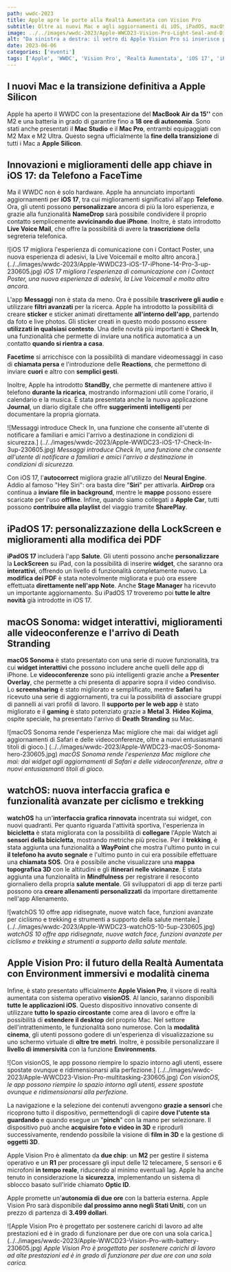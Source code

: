 ```yaml
---
path: wwdc-2023
title: Apple apre le porte alla Realtà Aumentata con Vision Pro
subtitle: Oltre ai nuovi Mac e agli aggiornamenti di iOS, iPadOS, macOS e watchOS, Apple introduce un dispositivo di Realtà Aumentata all'avanguardia al WWDC.
image: ../../images/wwdc-2023/Apple-WWCD23-Vision-Pro-Light-Seal-and-Digital-Crown-230605.jpg
alt: "Da sinistra a destra: il vetro di Apple Vision Pro si inserisce perfettamente nella cornice in lega di alluminio."
date: 2023-06-06
categories: ['eventi']
tags: ['Apple', 'WWDC', 'Vision Pro', 'Realtà Aumentata', 'iOS 17', 'iPadOS 17', 'macOS Sonoma', 'watchOS', 'Apple Silicon', 'MacBook Air', 'Mac Studio', 'Mac Pro', 'M2 Max', 'M2 Ultra', 'FaceTime', 'Messages', 'Siri', 'AirDrop', 'SharePlay', 'Death Stranding', 'Mindfulness', 'M2 Chip', 'R1 Chip', 'VisionOS', 'Optic ID']
---
```


## I nuovi Mac e la transizione definitiva a Apple Silicon
Apple ha aperto il WWDC con la presentazione del **MacBook Air da 15''** con M2 e una batteria in grado di garantire fino a **18 ore di autonomia**. Sono stati anche presentati il **Mac Studio** e il **Mac Pro**, entrambi equipaggiati con M2 Max e M2 Ultra. Questo segna ufficialmente la **fine della transizione** di tutti i Mac a **Apple Silicon**.

## Innovazioni e miglioramenti delle app chiave in iOS 17: da Telefono a FaceTime
Ma il WWDC non è solo hardware. Apple ha annunciato importanti aggiornamenti per **iOS 17**, tra cui miglioramenti significativi all'app **Telefono**. Ora, gli utenti possono **personalizzare** ancora di più la loro esperienza, e grazie alla funzionalità **NameDrop** sarà possibile condividere il proprio contatto semplicemente **avvicinando due iPhone**. Inoltre, è stato introdotto **Live Voice Mail**, che offre la possibilità di avere la **trascrizione** della segreteria telefonica.

![iOS 17 migliora l'esperienza di comunicazione con i Contact Poster, una nuova esperienza di adesivi, la Live Voicemail e molto altro ancora.] (../../images/wwdc-2023/Apple-WWDC23-iOS-17-iPhone-14-Pro-3-up-230605.jpg)
*iOS 17 migliora l'esperienza di comunicazione con i Contact Poster, una nuova esperienza di adesivi, la Live Voicemail e molto altro ancora.*

L'app **Messaggi** non è stata da meno. Ora è possibile **trascrivere gli audio** e utilizzare **filtri avanzati** per la ricerca. Apple ha introdotto la possibilità di creare **sticker** e sticker animati direttamente **all'interno dell'app**, partendo da foto e live photos. Gli sticker creati in questo modo possono essere **utilizzati in qualsiasi contesto**. Una delle novità più importanti è **Check In**, una funzionalità che permette di inviare una notifica automatica a un contatto **quando si rientra a casa**.

**Facetime** si arricchisce con la possibilità di mandare videomessaggi in caso di **chiamata persa** e l'introduzione delle **Reactions**, che permettono di inviare **cuori** e altro con **semplici gesti**.

Inoltre, Apple ha introdotto **StandBy**, che permette di mantenere attivo il telefono **durante la ricarica**, mostrando informazioni utili come l'orario, il calendario e la musica. È stata presentata anche la nuova applicazione **Journal**, un diario digitale che offre **suggerimenti intelligenti** per documentare la propria giornata.

![Messaggi introduce Check In, una funzione che consente all'utente di notificare a familiari e amici l'arrivo a destinazione in condizioni di sicurezza.] (../../images/wwdc-2023/Apple-WWDC23-iOS-17-Check-In-3up-230605.jpg)
*Messaggi introduce Check In, una funzione che consente all'utente di notificare a familiari e amici l'arrivo a destinazione in condizioni di sicurezza.*

Con iOS 17, l'**autocorrect** migliora grazie all'utilizzo del **Neural Engine**. Addio al famoso "Hey Siri": ora basta dire "**Siri**" per attivarla. **AirDrop** ora continua a **inviare file in background**, mentre le **mappe** possono essere scaricate per l'uso **offline**. Infine, quando siamo collegati a **Apple Car**, tutti possono **contribuire alla playlist** del viaggio tramite **SharePlay**.

## iPadOS 17: personalizzazione della LockScreen e miglioramenti alla modifica dei PDF
**iPadOS 17** includerà l'app **Salute**. Gli utenti possono anche **personalizzare** la **LockScreen** su iPad, con la possibilità di inserire **widget**, che saranno ora **interattivi**, offrendo un livello di funzionalità completamente nuovo. La **modifica dei PDF** è stata notevolmente migliorata e può ora essere effettuata **direttamente nell'app Note**. Anche **Stage Manager** ha ricevuto un importante aggiornamento. Su iPadOS 17 troveremo poi **tutte le altre novità** già introdotte in iOS 17.

## macOS Sonoma: widget interattivi, miglioramenti alle videoconferenze e l'arrivo di Death Stranding
**macOS Sonoma** è stato presentato con una serie di nuove funzionalità, tra cui **widget interattivi** che possono includere anche quelli delle app di iPhone. Le **videoconferenze** sono più intelligenti grazie anche a **Presenter Overlay**, che permette a chi presenta di apparire sopra il video condiviso. Lo **screensharing** è stato migliorato e semplificato, mentre **Safari** ha ricevuto una serie di aggiornamenti, tra cui la possibilità di associare gruppi di pannelli ai vari profili di lavoro. Il **supporto per le web app** è stato migliorato e il **gaming** è stato potenziato grazie a **Metal 3**. **Hideo Kojima**, ospite speciale, ha presentato l'arrivo di **Death Stranding** su Mac.

![macOS Sonoma rende l'esperienza Mac migliore che mai: dai widget agli aggiornamenti di Safari e delle videoconferenze, oltre a nuovi entusiasmanti titoli di gioco.] (../../images/wwdc-2023/Apple-WWDC23-macOS-Sonoma-hero-230605.jpg)
*macOS Sonoma rende l'esperienza Mac migliore che mai: dai widget agli aggiornamenti di Safari e delle videoconferenze, oltre a nuovi entusiasmanti titoli di gioco.*

## watchOS: nuova interfaccia grafica e funzionalità avanzate per ciclismo e trekking
**watchOS** ha un'**interfaccia grafica rinnovata** incentrata sui widget, con nuovi quadranti. Per quanto riguarda l'attività sportiva, l'esperienza in **bicicletta** è stata migliorata con la possibilità di **collegare** l'Apple Watch ai **sensori della bicicletta**, mostrando metriche più precise. Per il **trekking**, è stata aggiunta una funzionalità a **WayPoint** che mostra l'ultimo punto in cui **il telefono ha avuto segnale** e l'ultimo punto in cui era possibile effettuare una **chiamata SOS**. Ora è possibile anche visualizzare una **mappa topografica 3D** con le altitudini e gli **itinerari nelle vicinanze**. È stata aggiunta una funzionalità in **Mindfulness** per registrare il resoconto giornaliero della propria **salute mentale**. Gli sviluppatori di app di terze parti possono ora **creare allenamenti personalizzati** da importare direttamente nell'app Allenamento.

![watchOS 10 offre app ridisegnate, nuove watch face, funzioni avanzate per ciclismo e trekking e strumenti a supporto della salute mentale.] (../../images/wwdc-2023/Apple-WWDC23-watchOS-10-5up-230605.jpg)
*watchOS 10 offre app ridisegnate, nuove watch face, funzioni avanzate per ciclismo e trekking e strumenti a supporto della salute mentale.*

## Apple Vision Pro: il futuro della Realtà Aumentata con Environment immersivi e modalità cinema
Infine, è stato presentato ufficialmente **Apple Vision Pro**, il visore di realtà aumentata con sistema operativo **visionOS**. Al lancio, saranno disponibili **tutte le applicazioni iOS**. Questo dispositivo innovativo consente di utilizzare **tutto lo spazio circostante** come area di lavoro e offre la possibilità di **estendere il desktop** del proprio Mac. Nel settore dell'intrattenimento, le funzionalità sono numerose. Con la **modalità cinema**, gli utenti possono godere di un'esperienza di visualizzazione su uno schermo virtuale di **oltre tre metri**. Inoltre, è possibile personalizzare il **livello di immersività** con la funzione **Environments**.

![Con visionOS, le app possono riempire lo spazio intorno agli utenti, essere spostate ovunque e ridimensionarsi alla perfezione.] (../../images/wwdc-2023/Apple-WWCD23-Vision-Pro-multitasking-230605.jpg)
*Con visionOS, le app possono riempire lo spazio intorno agli utenti, essere spostate ovunque e ridimensionarsi alla perfezione.*

La navigazione e la selezione dei contenuti avvengono **grazie a sensori** che ricoprono tutto il dispositivo, permettendogli di capire **dove l'utente sta guardando** e quando esegue un "**pinch**" con la mano per selezionare. Il dispositivo può anche **acquisire foto e video in 3D** e riprodurli successivamente, rendendo possibile la visione di **film in 3D** e la gestione di **oggetti 3D**.

Apple Vision Pro è alimentato da **due chip**: un **M2** per gestire il sistema operativo e un **R1** per processare gli input delle 12 telecamere, 5 sensori e 6 microfoni **in tempo reale**, riducendo al minimo eventuali lag. Apple ha anche tenuto in considerazione la **sicurezza**, implementando un sistema di sblocco basato sull'iride chiamato **Optic ID**.

Apple promette un'**autonomia di due ore** con la batteria esterna. Apple Vision Pro sarà disponibile **dal prossimo anno negli Stati Uniti**, con un prezzo di partenza di **3.499 dollari**.

![Apple Vision Pro è progettato per sostenere carichi di lavoro ad alte prestazioni ed è in grado di funzionare per due ore con una sola carica.] (../../images/wwdc-2023/Apple-WWCD23-Vision-Pro-with-battery-230605.jpg)
*Apple Vision Pro è progettato per sostenere carichi di lavoro ad alte prestazioni ed è in grado di funzionare per due ore con una sola carica.*